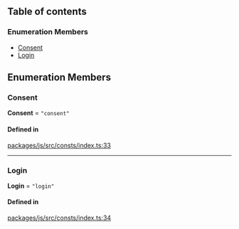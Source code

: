 ## Table of contents

### Enumeration Members

- [Consent](Prompt.md#consent)
- [Login](Prompt.md#login)

## Enumeration Members

### Consent

**Consent** = `"consent"`

#### Defined in

[packages/js/src/consts/index.ts:33](https://github.com/fastlogs-docs.khulnasoft.com/js/blob/f0f78e6/packages/js/src/consts/index.ts#L33)

---

### Login

**Login** = `"login"`

#### Defined in

[packages/js/src/consts/index.ts:34](https://github.com/fastlogs-docs.khulnasoft.com/js/blob/f0f78e6/packages/js/src/consts/index.ts#L34)

